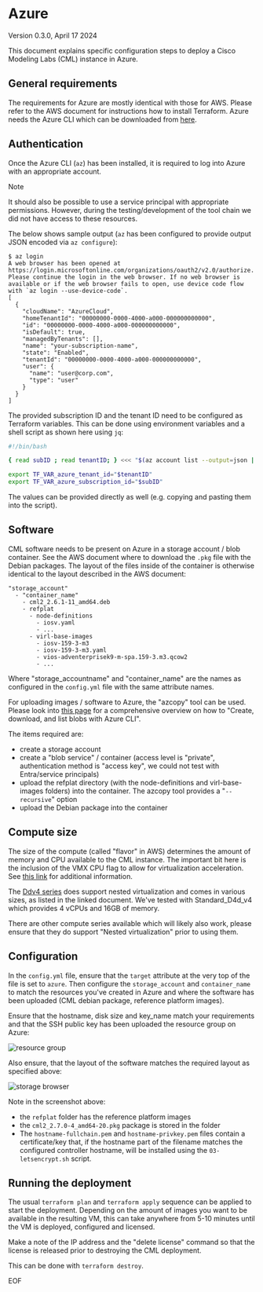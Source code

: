 # Azure

Version 0.3.0, April 17 2024

This document explains specific configuration steps to deploy a Cisco Modeling Labs (CML) instance in Azure.

## General requirements

The requirements for Azure are mostly identical with those for AWS. Please refer to the AWS document for instructions how to install Terraform. Azure needs the Azure CLI which can be downloaded from [here](https://learn.microsoft.com/en-us/cli/azure/install-azure-cli).

## Authentication

Once the Azure CLI (`az`) has been installed, it is required to log into Azure with an appropriate account.

> [!NOTE]
> It should also be possible to use a service principal with appropriate permissions. However, during the testing/development of the tool chain we did not have access to these resources.

The below shows sample output (`az` has been configured to provide output JSON encoded via `az configure`):

```
$ az login
A web browser has been opened at https://login.microsoftonline.com/organizations/oauth2/v2.0/authorize. Please continue the login in the web browser. If no web browser is available or if the web browser fails to open, use device code flow with `az login --use-device-code`.
[
  {
    "cloudName": "AzureCloud",
    "homeTenantId": "00000000-0000-4000-a000-000000000000",
    "id": "00000000-0000-4000-a000-000000000000",
    "isDefault": true,
    "managedByTenants": [],
    "name": "your-subscription-name",
    "state": "Enabled",
    "tenantId": "00000000-0000-4000-a000-000000000000",
    "user": {
      "name": "user@corp.com",
      "type": "user"
    }
  }
]
```

The provided subscription ID and the tenant ID need to be configured as Terraform variables. This can be done using environment variables and a shell script as shown here using `jq`:

```bash
#!/bin/bash

{ read subID ; read tenantID; } <<< "$(az account list --output=json | jq -r '.[0]|.id,.tenantId')"

export TF_VAR_azure_tenant_id="$tenantID"
export TF_VAR_azure_subscription_id="$subID"
```

The values can be provided directly as well (e.g. copying and pasting them into the script).

## Software

CML software needs to be present on Azure in a storage account / blob container. See the AWS document where to download the `.pkg` file with the Debian packages. The layout of the files inside of the container is otherwise identical to the layout described in the AWS document:

```
"storage_account"
  - "container_name"
    - cml2_2.6.1-11_amd64.deb
    - refplat
      - node-definitions
        - iosv.yaml
        - ...
      - virl-base-images
        - iosv-159-3-m3
        - iosv-159-3-m3.yaml
        - vios-adventerprisek9-m-spa.159-3.m3.qcow2
        - ...
```

Where "storage_accountname" and "container_name" are the names as configured in the `config.yml` file with the same attribute names.

For uploading images / software to Azure, the "azcopy" tool can be used. Please look into [this page](https://learn.microsoft.com/en-us/azure/storage/blobs/storage-quickstart-blobs-cli) for a comprehensive overview on how to "Create, download, and list blobs with Azure CLI".

The items required are:

- create a storage account
- create a "blob service" / container (access level is "private", authentication method is "access key", we could not test with Entra/service principals)
- upload the refplat directory (with the node-definitions and virl-base-images folders) into the container. The azcopy tool provides a "`--recursive`" option
- upload the Debian package into the container

## Compute size

The size of the compute (called "flavor" in AWS) determines the amount of memory and CPU available to the CML instance. The important bit here is the inclusion of the VMX CPU flag to allow for virtualization acceleration. See [this link](https://learn.microsoft.com/en-us/virtualization/hyper-v-on-windows/user-guide/nested-virtualization) for additional information.

The [Ddv4 series](https://learn.microsoft.com/en-us/azure/virtual-machines/ddv4-ddsv4-series) does support nested virtualization and comes in various sizes, as listed in the linked document. We've tested with Standard_D4d_v4 which provides 4 vCPUs and 16GB of memory.

There are other compute series available which will likely also work, please ensure that they do support "Nested virtualization" prior to using them.

## Configuration

In the `config.yml` file, ensure that the `target` attribute at the very top of the file is set to `azure`. Then configure the `storage_account` and `container_name` to match the resources you've created in Azure and where the software has been uploaded (CML debian package, reference platform images).

Ensure that the hostname, disk size and key_name match your requirements and that the SSH public key has been uploaded the resource group on Azure:

![resource group](../images/azure-resource-group.png)

Also ensure, that the layout of the software matches the required layout as specified above:

![storage browser](../images/azure-storage-browser.png)

Note in the screenshot above:

- the `refplat` folder has the reference platform images
- the `cml2_2.7.0-4_amd64-20.pkg` package is stored in the folder
- The `hostname-fullchain.pem` and `hostname-privkey.pem` files contain a certificate/key that, if the hostname part of the filename matches the configured controller hostname, will be installed using the `03-letsencrypt.sh` script.

## Running the deployment

The usual `terraform plan` and `terraform apply` sequence can be applied to start the deployment. Depending on the amount of images you want to be available in the resulting VM, this can take anywhere from 5-10 minutes until the VM is deployed, configured and licensed.

Make a note of the IP address and the "delete license" command so that the license is released prior to destroying the CML deployment.

This can be done with `terraform destroy`.

EOF
